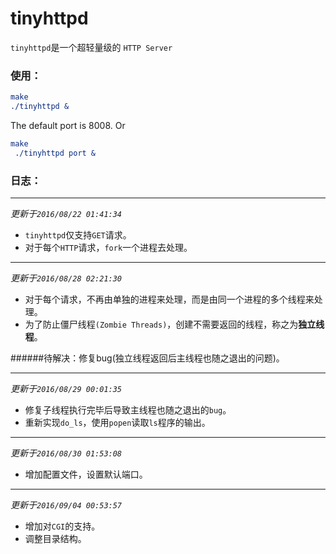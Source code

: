# tinyhttpd


`tinyhttpd`是一个超轻量级的 `HTTP Server`

### 使用：

```cmake
make
./tinyhttpd &
```
The default port is 8008.
Or
```cmake
make
 ./tinyhttpd port &
```

### 日志：

----------

*更新于`2016/08/22 01:41:34`*

* `tinyhttpd`仅支持`GET`请求。
* 对于每个`HTTP`请求，`fork`一个进程去处理。

-------
*更新于`2016/08/28 02:21:30`*

* 对于每个请求，不再由单独的进程来处理，而是由同一个进程的多个线程来处理。
* 为了防止僵尸线程`(Zombie Threads)`，创建不需要返回的线程，称之为**独立线程**。

######待解决：修复bug(独立线程返回后主线程也随之退出的问题)。

---------------

*更新于`2016/08/29 00:01:35`*

* 修复子线程执行完毕后导致主线程也随之退出的`bug`。
* 重新实现`do_ls`，使用`popen`读取`ls`程序的输出。

--------------

*更新于`2016/08/30 01:53:08`*

* 增加配置文件，设置默认端口。

-------------

*更新于`2016/09/04 00:53:57`*

* 增加对`CGI`的支持。
* 调整目录结构。




